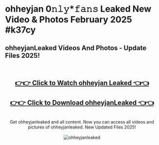 # ohheyjan 0𝚗𝚕𝚢*𝚏𝚊𝚗𝚜 Leaked New Video & Photos February 2025 #k37cy

<h2>ohheyjanLeaked Videos And Photos - Update Files 2025!</h2>
<br>
<div align="center">
<h2><a href="https://mediaupload.pro?title=ohheyjan&ref=11F" rel="nofollow">👉👉 Click to Watch ohheyjan Leaked 👈👈</a></h2>
<h2><a href="https://mediaupload.pro?title=ohheyjan&ref=11F" rel="nofollow">👉👉 Click to Download ohheyjanLeaked 👈👈</a></h2>
<br>
Get ohheyjanleaked and all content. Now you can access all videos and pictures of ohheyjanleaked. New Updated Files 2025!
<br>
<br>
<a href="https://mediaupload.pro?title=ohheyjan&ref=11F" rel="nofollow" data-target="animated-image.originalLink"><img src="https://i.ibb.co/Gkj2r4b/banner.png" alt="ohheyjanleaked" style="max-width: 100%; display: inline-block;" data-target="animated-image.originalImage"></a>
</div>
<br>

